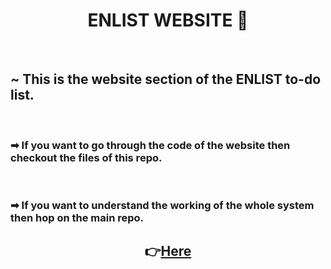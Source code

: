 <h1 align="center">ENLIST WEBSITE 📓</h1>


&nbsp;

<h2> ~ This is the website section of the ENLIST to-do list.</h2>
&nbsp;

<h3> ➡ If you want to go through the code of the website then checkout the files of this repo.</h3>

&nbsp;
<h3> ➡ If you want to understand the working of the whole system then hop on the 
main repo.</h3>
<h2 align="center">👉<a href="https://github.com/404Enigma/enlist">Here</a></h2>



